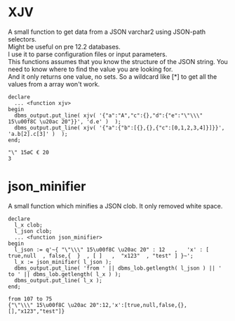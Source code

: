 # XJV
A small function to get data from a JSON varchar2 using JSON-path selectors.<br/>
Might be useful on pre 12.2 databases.<br/>
I use it to parse configuration files or input parameters.<br/>
This functions assumes that you know the structure of the JSON string. You need to know where to find the value you are looking for.<br/>
And it only returns one value, no sets. So a wildcard like [*] to get all the values from a array won't work.
~~~
declare
  ... <function xjv>
begin
  dbms_output.put_line( xjv( '{"a":"A","c":{},"d":{"e":"\"\\\" 15\u00f8C \u20ac 20"}}', 'd.e' )  );
  dbms_output.put_line( xjv( '{"a":{"b":[{},{},{"c":[0,1,2,3,4]}]}}', 'a.b[2].c[3]' )  );
end;

"\" 15øC € 20
3
~~~
# json_minifier
A small function which minifies a JSON clob. It only removed white space.
~~~
declare
  l_x clob;
  l_json clob;
  ... <function json_minifier>
begin
  l_json := q'~{ "\"\\\" 15\u00f8C \u20ac 20" : 12   ,   'x' : [  true,null  , false,{  }  , [ ]   ,  "x123"  , "test" ] }~';
  l_x := json_minifier( l_json );
  dbms_output.put_line( 'from ' || dbms_lob.getlength( l_json ) || ' to ' || dbms_lob.getlength( l_x ) );
  dbms_output.put_line( l_x );
end;

from 107 to 75
{"\"\\\" 15\u00f8C \u20ac 20":12,'x':[true,null,false,{},[],"x123","test"]}
~~~
